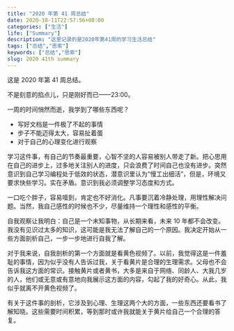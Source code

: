 ```yaml
---
title: "2020 年第 41 周总结"
date: 2020-10-11T22:57:56+08:00
categories: ["生活"]
life: ["Summary"]
description: "这里记录的是2020年第41周的学习生活总结"
tags: ["总结","思索"]
keywords: ["总结","思索"]
slug: 2020 41th summary
---
```


这是 2020 年第 41 周总结。

不是刻意的掐点儿，只是刚好而已——23:00。

一周的时间悄然而逝，我学到了哪些东西呢？

- 写好文档是一件极了不起的事情
- 步子不能迈得太大，容易扯着蛋
- 对于自己的心理变化进行观察

学习这件事，有自己的节奏最重要，心智不坚的人容易被别人带走了新。把心思用在自己的进步上，过多地关注别人的进度，只会浪费了时间自己也没有进步。突然意识到自己学习编程处于低效的状态，潜意识里认为“慢工出细活”，但是，环境又要求快些学习。实在矛盾。意识到我必须调整学习态度和方式。

一口吃个胖子，容易噎到，肯定也不好消化。凡事要沉着冷静处理，用理性解决问题。当然，我自己感性的时候也不少，尽量维持一个理性和感性的平衡。

自我观察让我明白：自己是一个未知事物，从长期来看，未来 10 年都不会改变。我没有见识过太多的知识，这可能是我无法了解自己的一个原因。我决定开始从一些方面剖析自己，一步一步地进行自我了解。

对于我来说，自我剖析的第一个方面就是看黄色视频了。以前，我觉得这是一件羞耻的事情，因为似乎没有人告诉过我，关于看黄片是合理的生理需求。父母也不会告诉我这方面的常识。接触黄片或者黄书，大多是来自于网络、同龄人、大我几岁的人，他们或无意或有意地向我展示这方面的内容，勾起了我的好奇心。从此，我似乎就离不开黄色视频了。

有关于这件事的剖析，它涉及到心理、生理这两个大的方面，一些东西还要看书了解知晓。这些需要时间积累，等到那时或许我就能关于黄片给自己一个合理的答复。